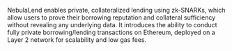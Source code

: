 NebulaLend enables private, collateralized lending using zk-SNARKs, which allow users to prove their borrowing reputation and collateral sufficiency without revealing any underlying data. It introduces the ability to conduct fully private borrowing/lending transactions on Ethereum, deployed on a Layer 2 network for scalability and low gas fees.
